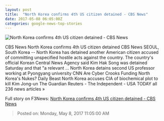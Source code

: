 ```yaml
---
layout: post
title:  "North Korea confirms 4th US citizen detained - CBS News"
date: 2017-05-08 06:05:00Z
categories: google-news-top-stories
---
```


![North Korea confirms 4th US citizen detained - CBS News](http://cbsnews1.cbsistatic.com/hub/i/2017/05/08/313bdb17-fbf5-4cdc-839a-bfa553f839ae/pyongyang-university-ap-17113578772101.jpg)

CBS News North Korea confirms 4th US citizen detained CBS News SEOUL, South Korea -- North Korea has detained another American citizen accused of committing unspecified hostile acts against the country. The country's official Korean Central News Agency said Kim Hak Song was detained Saturday and that "a relevant ... North Korea detains second US professor working at Pyongyang university CNN Are Cyber Crooks Funding North Korea's Nukes? Daily Beast North Korea accuses CIA of biochemical plot to kill Kim Jong-un The Guardian Reuters - The Independent - USA TODAY all 236 news articles »


Full story on F3News: [North Korea confirms 4th US citizen detained - CBS News](http://www.f3nws.com/n/YfckHG)

> Posted on: Monday, May 8, 2017 11:05:00 AM
